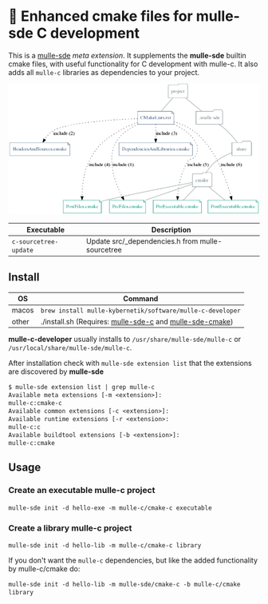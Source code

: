 # 🧢 Enhanced cmake files for mulle-sde C development

This is a [mulle-sde](/mulle-sde/mulle-sde) *meta extension*.
It supplements the **mulle-sde** builtin cmake files, with useful
functionality for C development with mulle-c. It also adds all `mulle-c`
libraries as dependencies to your project.


![](dox/mulle-c-developer.png)


Executable                   | Description
-----------------------------|--------------------------------
`c-sourcetree-update`        | Update src/_dependencies.h from mulle-sourcetree


## Install

OS    | Command
------|------------------------------------
macos | `brew install mulle-kybernetik/software/mulle-c-developer`
other | ./install.sh  (Requires: [mulle-sde-c](https://github.com/mulle-sde/mulle-sde-c) and [mulle-sde-cmake](https://github.com/mulle-sde/mulle-sde-cmake))


**mulle-c-developer** usually installs to `/usr/share/mulle-sde/mulle-c` or
`/usr/local/share/mulle-sde/mulle-c`.

After installation check with `mulle-sde extension list` that the extensions
are discovered by **mulle-sde**

```
$ mulle-sde extension list | grep mulle-c
Available meta extensions [-m <extension>]:
mulle-c:cmake-c
Available common extensions [-c <extension>]:
Available runtime extensions [-r <extension>:
mulle-c:c
Available buildtool extensions [-b <extension>]:
mulle-c:cmake
```

## Usage

### Create an executable mulle-c project

```
mulle-sde init -d hello-exe -m mulle-c/cmake-c executable
```

### Create a library mulle-c project

```
mulle-sde init -d hello-lib -m mulle-c/cmake-c library
```

If you don't want the `mulle-c` dependencies, but like the added
functionality by mulle-c/cmake do:

```
mulle-sde init -d hello-lib -m mulle-sde/cmake-c -b mulle-c/cmake library
```



